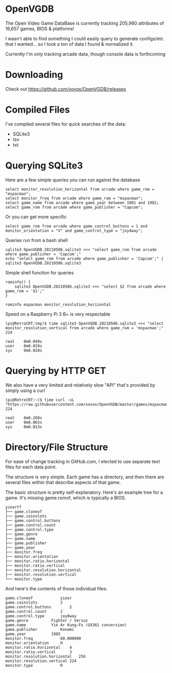 # OpenVGDB

The Open Video Game DataBase is currently tracking 205,960 attributes of 16,657 games, BIOS & platforms!

I wasn't able to find something I could easily query to generate configs/etc that I wanted... so I took a ton of data I found & normalized it.

Currently I'm only tracking arcade data, though console data is forthcoming

# Downloading

Check out https://github.com/xovox/OpenVGDB/releases

# Compiled Files

I've compiled several files for quick searches of the data:

* SQLite3
* tsv
* txt

# Querying SQLite3

Here are a few simple queries you can run against the database

```
select monitor_resolution_horizontal from arcade where game_rom = "mspacman";
select monitor_freq from arcade where game_rom = "mspacman";
select game_name from arcade where game_year between 1981 and 1982;
select game_rom from arcade where game_publisher = "Capcom";
```

Or you can get more specific

```
select game_rom from arcade where game_control_buttons = 1 and monitor_orientation = "V" and game_control_type = "joy4way";
```

Queries run from a bash shell

```
sqlite3 OpenVGDB.20210506.sqlite3 <<< "select game_rom from arcade where game_publisher = 'Capcom';"
echo "select game_rom from arcade where game_publisher = 'Capcom';" | sqlite3 OpenVGDB.20210506.sqlite3
```

Simple shell function for queries

```
rominfo() {
	sqlite3 OpenVGDB.20210506.sqlite3 <<< "select $2 from arcade where game_rom = '$1';"
}

rominfo mspacman monitor_resolution_horizontal
```

Speed on a Raspberry Pi 3 B+ is very respectable

```
(pi@RetroCRT:tmp)$ time sqlite3 OpenVGDB.20210506.sqlite3 <<< "select monitor_resolution_vertical from arcade where game_rom = 'mspacman';"
224

real    0m0.049s
user    0m0.019s
sys     0m0.028s
```

# Querying by HTTP GET

We also have a very limited and relatively slow "API" that's provided by simply using a curl

```
(pi@RetroCRT:~)$ time curl -sL "https://raw.githubusercontent.com/xovox/OpenVGDB/master/games/mspacman/monitor.resolution.vertical"
224

real    0m0.260s
user    0m0.065s
sys     0m0.013s
```

# Directory/File Structure

For ease of change tracking in GitHub.com, I elected to use separate text files for each data point.

The structure is very simple. Each game has a directory, and then there are several files within that describe aspects of that game.

The basic structure is pretty self-explanatory.  Here's an example tree for a game.  It's missing game.romof, which is typically a BIOS.

~~~~
yieartf
├── game.cloneof
├── game.coinslots
├── game.control.buttons
├── game.control.count
├── game.control.type
├── game.genre
├── game.name
├── game.publisher
├── game.year
├── monitor.freq
├── monitor.orientation
├── monitor.ratio.horizontal
├── monitor.ratio.vertical
├── monitor.resolution.horizontal
├── monitor.resolution.vertical
└── monitor.type
~~~~

And here's the contents of those individual files:

~~~~
game.cloneof			yiear
game.coinslots			2
game.control.buttons		2
game.control.count		2
game.control.type		joy8way
game.genre			Fighter / Versus
game.name			Yie Ar Kung-Fu (GX361 conversion)
game.publisher			Konami
game.year			1985
monitor.freq			60.000000
monitor.orientation		H
monitor.ratio.horizontal	4
monitor.ratio.vertical		3
monitor.resolution.horizontal	256
monitor.resolution.vertical	224
monitor.type			R
~~~~
